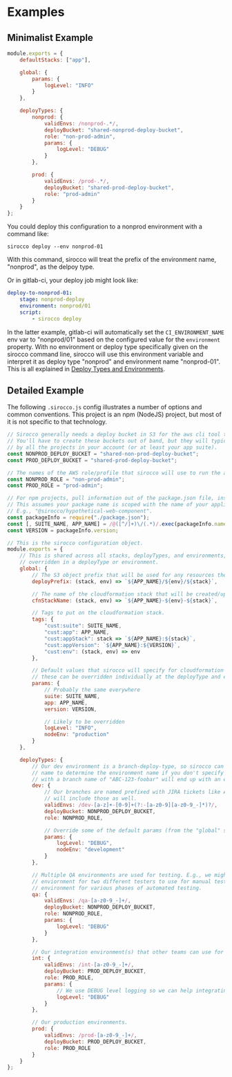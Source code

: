 # Examples

## Minimalist Example

```javascript
module.exports = {
    defaultStacks: ["app"],

    global: {
        params: {
            logLevel: "INFO"
        }
    },

    deployTypes: {
        nonprod: {
            validEnvs: /nonprod-.*/,
            deployBucket: "shared-nonprod-deploy-bucket",
            role: "non-prod-admin",
            params: {
                logLevel: "DEBUG"
            }
        },

        prod: {
            validEnvs: /prod-.*/,
            deployBucket: "shared-prod-deploy-bucket",
            role: "prod-admin"
        }
    }
};
```

You could deploy this configuration to a nonprod environment with a command like:

```
sirocco deploy --env nonprod-01
```

With this command, sirocco will treat the prefix of the environment name, "nonprod", as the delpoy type.

Or in gitlab-ci, your deploy job might look like:

```yaml
deploy-to-nonprod-01:
    stage: nonprod-deploy
    environment: nonprod/01
    script:
        - sirocco deploy
```

In the latter example, gitlab-ci will automatically set the `CI_ENVIRONMENT_NAME` env var to "nonprod/01" based on
the configured value for the `environment` property. With no environment or deploy type specifically given on the
sirocco command line, sirocco will use this environment variable and interpret it as deploy type "nonprod" and
environment name "nonprod-01". This is all explained in [Deploy Types and Environments](./deploy-types-and-environments.md).

## Detailed Example

The following `.sirocco.js` config illustrates a number of options and common conventions. This project is an npm (NodeJS)
project, but most of it is not specific to that technology.

```javascript
// Sirocco generally needs a deploy bucket in S3 for the aws cli tool to copy deploy resources to (e.g., Lambda code)
// You'll have to create these buckets out of band, but they will typically just be a one-time setup and shared
// by all the projects in your account (or at least your app suite).
const NONPROD_DEPLOY_BUCKET = "shared-non-prod-deploy-bucket";
const PROD_DEPLOY_BUCKET = "shared-prod-deploy-bucket";

// The names of the AWS role/profile that sirocco will use to run the aws cli commands.
const NONPROD_ROLE = "non-prod-admin";
const PROD_ROLE = "prod-admin";

// For npm projects, pull information out of the package.json file, instead of repeating it here.
// This assumes your package name is scoped with the name of your application-suite, if you have one.
// E.g., "@sirocco/hypothetical-web-component".
const packageInfo = require("./package.json");
const [, SUITE_NAME, APP_NAME] = /@([^/]+)\/(.*)/.exec(packageInfo.name);
const VERSION = packageInfo.version;

// This is the sirocco configuration object.
module.exports = {
    // This is shared across all stacks, deployTypes, and environments, unless
    // overridden in a deployType or environment.
    global: {
        // The S3 object prefix that will be used for any resources the aws copies to your deploy bucket.
        deployPrefix: (stack, env) => `${APP_NAME}/${env}/${stack}`,

        // The name of the cloudformation stack that will be created/updated by sirocco.
        cfnStackName: (stack, env) => `${APP_NAME}-${env}-${stack}`,

        // Tags to put on the cloudformation stack.
        tags: {
            "cust:suite": SUITE_NAME,
            "cust:app": APP_NAME,
            "cust:appStack": stack => `${APP_NAME}:${stack}`,
            "cust:appVersion": `${APP_NAME}:${VERSION}`,
            "cust:env": (stack, env) => env
        },

        // Default values that sirocco will specify for cloudformation template parameters.
        // these can be overridden individually at the deployType and env level as needed.
        params: {
            // Probably the same everywhere
            suite: SUITE_NAME,
            app: APP_NAME,
            version: VERSION,

            // Likely to be overridden
            logLevel: "INFO",
            nodeEnv: "production"
        }
    },

    deployTypes: {
        // Our dev environment is a branch-deploy-type, so sirocco can look at your git branch
        // name to determine the environment name if you don't specify it. E.f., `sirocco deploy dev`,
        // with a branch name of "ABC-123-foobar" will end up with an environment name of "dev-abc-123-foodbar".
        dev: {
            // Our branches are named prefixed with JIRA tickets like ABC-1234, or something similar, so the env-names
            // will include those as well.
            validEnvs: /dev-[a-z]+-[0-9]+(?:-[a-z0-9][a-z0-9_-]*)?/,
            deployBucket: NONPROD_DEPLOY_BUCKET,
            role: NONPROD_ROLE,

            // Override some of the default params (from the "global" section above) for all envs in this deploy-type.
            params: {
                logLevel: "DEBUG",
                nodeEnv: "development"
            }
        },

        // Multiple QA environments are used for testing. E.g., we might have a "qa-manual-01" and "qa-manual-02"
        // enviornment for two different testers to use for manual testing, plus a "qa-regression" and "qa-nightly"
        // environment for various phases of automated testing.
        qa: {
            validEnvs: /qa-[a-z0-9_-]+/,
            deployBucket: NONPROD_DEPLOY_BUCKET,
            role: NONPROD_ROLE,
            params: {
                logLevel: "DEBUG"
            }
        },

        // Our integration environment(s) that other teams can use for testing without impacting our production environments.
        int: {
            validEnvs: /int-[a-z0-9_-]+/,
            deployBucket: PROD_DEPLOY_BUCKET,
            role: PROD_ROLE,
            params: {
                // We use DEBUG level logging so we can help integrating apps debug problems (as well as debug our own problems)
                logLevel: "DEBUG"
            }
        },

        // Our production environments.
        prod: {
            validEnvs: /prod-[a-z0-9_-]+/,
            deployBucket: PROD_DEPLOY_BUCKET,
            role: PROD_ROLE
        }
    }
};
```
